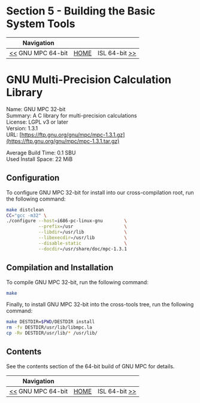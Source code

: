 # Section 5 - Building the Basic System Tools

| Navigation |||
| --- | --- | ---: |
| [<<](./GNUMPC64bit.md) GNU MPC 64-bit | [HOME](../README.md) | ISL 64-bit [>>](./ISL64bit.md) |

# GNU Multi-Precision Calculation Library

Name: GNU MPC 32-bit<br />
Summary: A C library for multi-precision calculations<br />
License: LGPL v3 or later<br />
Version: 1.3.1<br />
URL: [https://ftp.gnu.org/gnu/mpc/mpc-1.3.1.gz](https://ftp.gnu.org/gnu/mpc/mpc-1.3.1.tar.gz)<br />

Average Build Time: 0.1 SBU<br />
Used Install Space: 22 MiB<br />

## Configuration

To configure GNU MPC 32-bit for install into our cross-compilation root, run the following command:

```bash
make distclean
CC="gcc -m32" \
./configure --host=i686-pc-linux-gnu        \
            --prefix=/usr                   \
            --libdir=/usr/lib               \
            --libexecdir=/usr/lib           \
            --disable-static                \
            --docdir=/usr/share/doc/mpc-1.3.1
```

## Compilation and Installation

To compile GNU MPC 32-bit, run the following command:

```bash
make
```

Finally, to install GNU MPC 32-bit into the cross-tools tree, run the following command:

```bash
make DESTDIR=$PWD/DESTDIR install
rm -fv DESTDIR/usr/lib/libmpc.la
cp -Rv DESTDIR/usr/lib/* /usr/lib/
```

## Contents

See the contents section of the 64-bit build of GNU MPC for details.

| Navigation |||
| --- | --- | ---: |
| [<<](./GNUMPC64bit.md) GNU MPC 64-bit | [HOME](../README.md) | ISL 64-bit [>>](./ISL64bit.md) |
